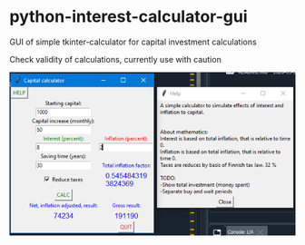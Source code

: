 # python-interest-calculator-gui
GUI of simple tkinter-calculator for capital investment calculations

Check validity of calculations, currently use with caution

![Capture](Capture.PNG)
